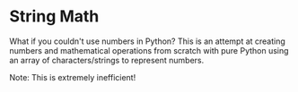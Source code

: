 # String Math

What if you couldn't use numbers in Python? This is an attempt at creating numbers and mathematical operations from scratch with pure Python using an array of characters/strings to represent numbers.

Note: This is extremely inefficient!
